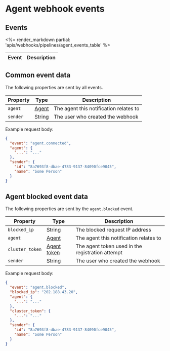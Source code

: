 # Agent webhook events


## Events

<table>
  <thead>
    <tr><th>Event</th><th>Description</th></tr>
  </thead>
  <tbody>
    <%= render_markdown partial: 'apis/webhooks/pipelines/agent_events_table' %>
  </tbody>
</table>

## Common event data

The following properties are sent by all events.

<table>
  <thead>
    <tr><th>Property</th><th>Type</th><th>Description</th></tr>
  </thead>
  <tbody>
    <tr>
      <td><code>agent</code></td>
      <td><a href="/docs/api/agents">Agent</a></td>
      <td>The agent this notification relates to</td></tr>
    <tr>
      <td><code>sender</code></td>
      <td>String</td>
      <td>The user who created the webhook</td>
    </tr>
  </tbody>
</table>

Example request body:

```json
{
  "event": "agent.connected",
  "agent": {
    "...": "..."
  },
  "sender": {
    "id": "8a7693f8-dbae-4783-9137-84090fce9045",
    "name": "Some Person"
  }
}
```

## Agent blocked event data

The following properties are sent by the `agent.blocked` event.

<table>
  <thead>
    <tr><th>Property</th><th>Type</th><th>Description</th></tr>
  </thead>
  <tbody>
    <tr>
      <td><code>blocked_ip</code></td>
      <td>String</td>
      <td>The blocked request IP address</td>
    </tr>
    <tr>
      <td><code>agent</code></td>
      <td><a href="/docs/api/agents">Agent</a></td>
      <td>The agent this notification relates to</td>
    </tr>
    <tr>
      <td><code>cluster_token</code></td>
      <td><a href="/docs/apis/rest-api/clusters/agent-tokens#token-data-model">Agent token</a></td>
      <td>The agent token used in the registration attempt</td>
    </tr>
    <tr>
      <td><code>sender</code></td>
      <td>String</td>
      <td>The user who created the webhook</td></tr>
  </tbody>
</table>

Example request body:

```json
{
  "event": "agent.blocked",
  "blocked_ip": "202.188.43.20",
  "agent": {
    "...": "..."
  },
  "cluster_token": {
    "...": "..."
  },
  "sender": {
    "id": "8a7693f8-dbae-4783-9137-84090fce9045",
    "name": "Some Person"
  }
}
```
